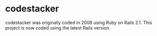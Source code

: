 # codestacker

codestacker was originally coded in 2008 using Ruby on Rails 2.1. This project is now coded using the latest Rails version.